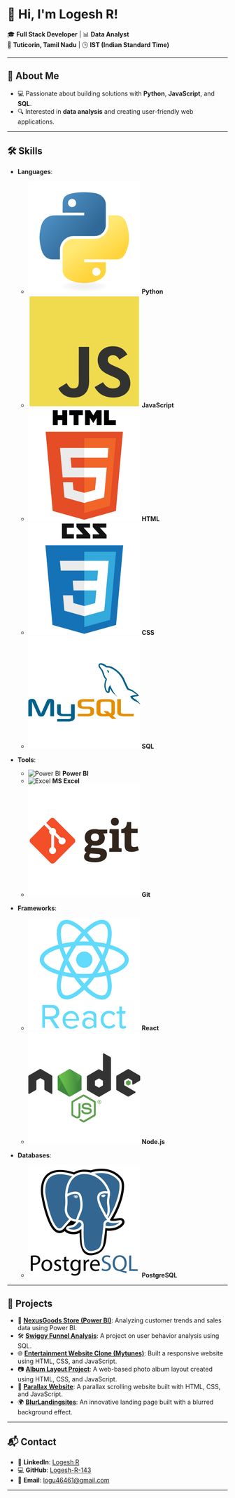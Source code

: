 # 👋 Hi, I'm Logesh R!

🎓 **Full Stack Developer** | 📊 **Data Analyst**  
📍 **Tuticorin, Tamil Nadu** | 🕒 **IST (Indian Standard Time)**

---

## 🌟 About Me
- 💻 Passionate about building solutions with **Python**, **JavaScript**, and **SQL**.
- 🔍 Interested in **data analysis** and creating user-friendly web applications.

---

## 🛠️ Skills
- **Languages**: 
  - ![Python](https://raw.githubusercontent.com/devicons/devicon/master/icons/python/python-original.svg) **Python**
  - ![JavaScript](https://raw.githubusercontent.com/devicons/devicon/master/icons/javascript/javascript-original.svg) **JavaScript**
  - ![HTML](https://raw.githubusercontent.com/devicons/devicon/master/icons/html5/html5-original-wordmark.svg) **HTML**
  - ![CSS](https://raw.githubusercontent.com/devicons/devicon/master/icons/css3/css3-original-wordmark.svg) **CSS**
  - ![SQL](https://raw.githubusercontent.com/devicons/devicon/master/icons/mysql/mysql-original-wordmark.svg) **SQL**

- **Tools**: 
  - ![Power BI](https://upload.wikimedia.org/wikipedia/commons/2/29/Microsoft_Power_BI_Logo.svg) **Power BI**
  - ![Excel](https://upload.wikimedia.org/wikipedia/commons/5/51/Microsoft_Excel_2013_logo_%28dark_icon%29.svg) **MS Excel**
  - ![Git](https://raw.githubusercontent.com/devicons/devicon/master/icons/git/git-original-wordmark.svg) **Git**

- **Frameworks**: 
  - ![React](https://raw.githubusercontent.com/devicons/devicon/master/icons/react/react-original-wordmark.svg) **React**
  - ![Node.js](https://raw.githubusercontent.com/devicons/devicon/master/icons/nodejs/nodejs-original-wordmark.svg) **Node.js**

- **Databases**:
  - ![PostgreSQL](https://raw.githubusercontent.com/devicons/devicon/master/icons/postgresql/postgresql-original-wordmark.svg) **PostgreSQL**

---

## 📂 Projects
- 🚀 **[NexusGoods Store (Power BI)](your-link-here)**: Analyzing customer trends and sales data using Power BI.
- 🛠️ **[Swiggy Funnel Analysis](your-link-here)**: A project on user behavior analysis using SQL.
- 🌐 **[Entertainment Website Clone (Mytunes)](your-link-here)**: Built a responsive website using HTML, CSS, and JavaScript.
- 📷 **[Album Layout Project](your-link-here)**: A web-based photo album layout created using HTML, CSS, and JavaScript.
- 🎨 **[Parallax Website](your-link-here)**: A parallax scrolling website built with HTML, CSS, and JavaScript.
- 🌍 **[BlurLandingsites](your-link-here)**: An innovative landing page built with a blurred background effect.

---

## 📬 Contact
- 💼 **LinkedIn**: [Logesh R](https://www.linkedin.com/in/logesh-r-74398a213)
- 💻 **GitHub**: [Logesh-R-143](https://github.com/Logesh-R-143)
- 📧 **Email**: logu46461@gmail.com

---
